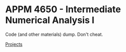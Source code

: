# APPM 4650 - Intermediate Numerical Analysis I

Code (and other materials) dump. Don't cheat.

[Projects](https://github.com/AparaV/appm-4650-project)